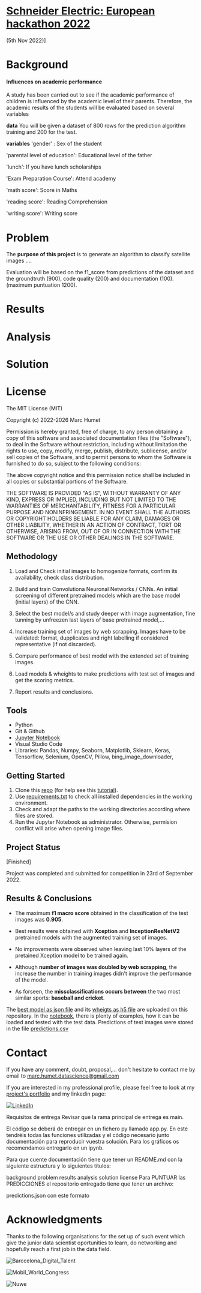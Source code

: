 # [Schneider Electric: European hackathon 2022 ](https://nuwe.io/dev/event/schneider-electric-european-hackathon)
(5th Nov 2022)]

# Background


#### Influences on academic performance

A study has been carried out to see if the academic performance of children is influenced by the academic level of their parents. Therefore, the academic results of the students will be evaluated based on several variables

**data**
You will be given a dataset of 800 rows for the prediction algorithm training and 200 for the test.

**variables**
'gender' : Sex of the student

'parental level of education': Educational level of the father

'lunch': If you have lunch scholarships

'Exam Preparation Course': Attend academy

'math score': Score in Maths

'reading score': Reading Comprehension

'writing score': Writing score

# Problem

The **purpose of this project** is to generate an algorithm to classify satellite images ....

Evaluation will be based on the f1_score from predictions of the dataset and the groundtruth (900), code quality (200) and documentation (100). (maximum puntuation 1200).

# Results

# Analysis

# Solution

# License

The MIT License (MIT)

Copyright (c) 2022-2026 Marc Humet

Permission is hereby granted, free of charge, to any person obtaining a copy
of this software and associated documentation files (the "Software"), to deal
in the Software without restriction, including without limitation the rights
to use, copy, modify, merge, publish, distribute, sublicense, and/or sell
copies of the Software, and to permit persons to whom the Software is
furnished to do so, subject to the following conditions:

The above copyright notice and this permission notice shall be included in all
copies or substantial portions of the Software.

THE SOFTWARE IS PROVIDED "AS IS", WITHOUT WARRANTY OF ANY KIND, EXPRESS OR
IMPLIED, INCLUDING BUT NOT LIMITED TO THE WARRANTIES OF MERCHANTABILITY,
FITNESS FOR A PARTICULAR PURPOSE AND NONINFRINGEMENT. IN NO EVENT SHALL THE
AUTHORS OR COPYRIGHT HOLDERS BE LIABLE FOR ANY CLAIM, DAMAGES OR OTHER
LIABILITY, WHETHER IN AN ACTION OF CONTRACT, TORT OR OTHERWISE, ARISING FROM,
OUT OF OR IN CONNECTION WITH THE SOFTWARE OR THE USE OR OTHER DEALINGS IN THE
SOFTWARE.



## Methodology

1. Load and Check initial images to homogenize formats, confirm its availability, check class distribution.

2. Build and train Convolutiona Neuronal Networks / CNNs. An initial screening of different pretrained models which are the base model (initial layers) of the CNN. 

3. Select the best model/s and study deeper with image augmentation, fine tunning by unfreezen last layers of base pretrained model,...

4. Increase training set of images by web scrapping. Images have to be validated: format, dupplicates and right labelling if considered representative (if not discarded).

5. Compare performance of best model with the extended set of training images.

6. Load models & wheights to make predictions with test set of images and get the scoring metrics. 

7. Report results and conclusions.

## Tools

* Python
* Git & Github
* [Jupyter Notebook](https://github.com/MarkusHumetus/Image_sports_classification/blob/main/main_Notebook.ipynb)
* Visual Studio Code
* Libraries: Pandas, Numpy, Seaborn, Matplotlib, Sklearn, Keras, Tensorflow, Selenium, OpenCV, Pillow, bing_image_downloader, 

## Getting Started

1. Clone this [repo](https://github.com/MarkusHumetus/Image_sports_classification) (for help see this [tutorial](https://help.github.com/articles/cloning-a-repository/)).
2. Use [requirements.txt](https://github.com/MarkusHumetus/Image_sports_classification/blob/main/requirements.txt) to check all installed dependencies in the working environment. 
3. Check and adapt the paths to the working directories according where files are stored.
4. Run the Jupyter Notebook as administrator. Otherwise, permision conflict will arise when opening image files.

## Project Status

[Finished]

Project was completed and submitted for competition in 23rd of September 2022.

## Results & Conclusions

* The maximum __f1 macro score__ obtained in the classification of the test images was __0.905__. 

* Best results were obtained with __Xception__ and __InceptionResNetV2__ pretrained models with the augmented training set of images.

* No improvements were observed when leaving last 10% layers of the pretained Xception model to be trained again.

* Although __number of images was doubled by web scrapping__, the increase the number in training images didn't improve the performance of the model. 

* As forseen, the __missclassifications occurs between__ the two most similar sports: __baseball and cricket__. 


The [best model as json file](https://github.com/MarkusHumetus/Image_sports_classification/blob/main/Im%C3%A1genes-data-science-ii/output/Xception_pretrained_aug.json) and its [wheigts as h5 file](https://github.com/MarkusHumetus/Image_sports_classification/blob/main/Im%C3%A1genes-data-science-ii/output/Xception_pretrained_aug.h5)  are uploaded on this repository. In the [notebook](https://github.com/MarkusHumetus/Image_sports_classification/blob/main/main_Notebook.ipynb), there is plenty of examples, how it can be loaded and tested with the test data.
Predictions of test images were stored in the file [predictions.csv](https://github.com/MarkusHumetus/Image_sports_classification/blob/main/predictions.csv)

# Contact

If you have any comment, doubt, proposal,... don't hesitate to contact me by email to marc.humet.datascience@gmail.com

If you are interested in my professional profile, please feel free to look at my [project's portfolio](https://github.com/MarkusHumetus) and my linkedin page:

[![LinkedIn][linkedin-shield]][linkedin-url]


[linkedin-url]: https://www.linkedin.com/in/marchumetmontada/

[linkedin-shield]: https://img.shields.io/badge/-LinkedIn-black.svg?style=for-the-badge&logo=linkedin&colorB=555

Requisitos de entrega
Revisar que la rama principal de entrega es main.

El código se deberá de entregar en un fichero py llamado app.py. En este tendréis todas las funciones utilizadas y el código necesario junto documentación para reproducir vuestra solución. Para los gráficos os recomendamos entregarlo en un ipynb.

Para que cuente documentación tiene que tener un README.md con la siguiente estructura y lo siguientes títulos:

background
problem
results
analysis
solution
license
Para PUNTUAR las PREDICCIONES el repositorio entregado tiene que tener un archivo:

predictions.json con este formato


# Acknowledgments

Thanks to the following organisations for the set up of such event which give the junior data scientist oportunities to learn, do networking and hopefully reach a first job in the data field.

![Barccelona_Digital_Talent](https://barcelonadigitaltalent.com/app/uploads/sites/3/2020/02/BDT-1.1-POSITIU_2-01.jpg)

![Mobil_World_Congress](https://challenges-asset-files.s3.us-east-2.amazonaws.com/companies/MWC_card.png)

![Nuwe](https://elreferente.es/wp-content/uploads/2021/12/LOGO_LETTERS_MONO-3.png)